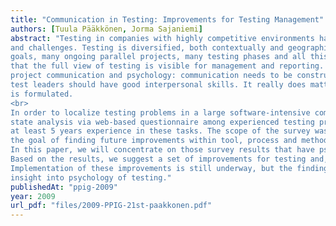```yaml
---
title: "Communication in Testing: Improvements for Testing Management"
authors: [Tuula Pääkkönen, Jorma Sajaniemi]
abstract: "Testing in companies with highly competitive environments has many opportunities
and challenges. Testing is diversified, both contextually and geographically: there are many testing
goals, many ongoing parallel projects, many testing phases and all this needs to be managed so
that the full view of testing is visible for management and reporting. Testing is also linked to
project communication and psychology: communication needs to be constructive, and testers and
test leaders should have good interpersonal skills. It really does matter how a failure or test report
is formulated.
<br>
In order to localize testing problems in a large software-intensive company, we conducted a current
state analysis via web-based questionnaire among experienced testing practitioners, most having
at least 5 years experience in these tasks. The scope of the survey was decided to keep broad with
the goal of finding future improvements within tool, process and method development.
In this paper, we will concentrate on those survey results that have psychological underlying.
Based on the results, we suggest a set of improvements for testing and, especially, test reporting.
Implementation of these improvements is still underway, but the findings and suggestions provide
insight into psychology of testing."
publishedAt: "ppig-2009"
year: 2009
url_pdf: "files/2009-PPIG-21st-paakkonen.pdf"
---
```

